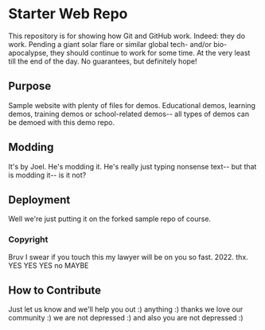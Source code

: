 # Starter Web Repo

This repository is for showing how Git and GitHub work. Indeed: they do work. Pending a giant solar flare or similar global tech- and/or bio-apocalypse, they should continue to work for some time. At the very least till the end of the day. No guarantees, but definitely hope!

## Purpose

Sample website with plenty of files for demos. Educational demos, learning demos, training demos or school-related demos-- all types of 
demos can be demoed with this demo repo. 

## Modding 

It's by Joel. He's modding it. He's really just typing nonsense text-- but that is modding it-- is it not?

## Deployment

Well we're just putting it on the forked sample repo of course. 

### Copyright
Bruv I swear if you touch this my lawyer will be on you so fast. 2022. thx. 
YES YES YES no MAYBE

## How to Contribute
Just let us know and we'll help you out :) anything :) thanks we love our community :) we are not depressed :) and also you are not depressed :)